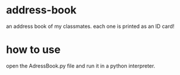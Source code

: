 # address-book
an address book of my classmates. each one is printed as an ID card!

# how to use
open the AdressBook.py file and run it in a python interpreter.
